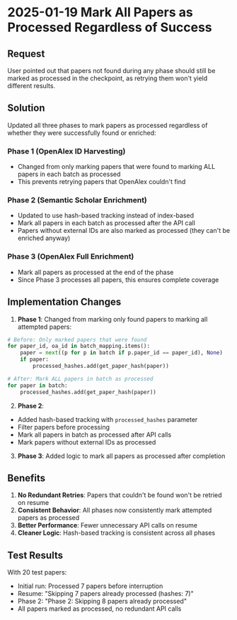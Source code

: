 # 2025-01-19 Mark All Papers as Processed Regardless of Success

## Request
User pointed out that papers not found during any phase should still be marked as processed in the checkpoint, as retrying them won't yield different results.

## Solution
Updated all three phases to mark papers as processed regardless of whether they were successfully found or enriched:

### Phase 1 (OpenAlex ID Harvesting)
- Changed from only marking papers that were found to marking ALL papers in each batch as processed
- This prevents retrying papers that OpenAlex couldn't find

### Phase 2 (Semantic Scholar Enrichment)
- Updated to use hash-based tracking instead of index-based
- Mark all papers in each batch as processed after the API call
- Papers without external IDs are also marked as processed (they can't be enriched anyway)

### Phase 3 (OpenAlex Full Enrichment)
- Mark all papers as processed at the end of the phase
- Since Phase 3 processes all papers, this ensures complete coverage

## Implementation Changes

1. **Phase 1**: Changed from marking only found papers to marking all attempted papers:
```python
# Before: Only marked papers that were found
for paper_id, oa_id in batch_mapping.items():
    paper = next((p for p in batch if p.paper_id == paper_id), None)
    if paper:
        processed_hashes.add(get_paper_hash(paper))

# After: Mark ALL papers in batch as processed
for paper in batch:
    processed_hashes.add(get_paper_hash(paper))
```

2. **Phase 2**: 
- Added hash-based tracking with `processed_hashes` parameter
- Filter papers before processing
- Mark all papers in batch as processed after API calls
- Mark papers without external IDs as processed

3. **Phase 3**: Added logic to mark all papers as processed after completion

## Benefits
1. **No Redundant Retries**: Papers that couldn't be found won't be retried on resume
2. **Consistent Behavior**: All phases now consistently mark attempted papers as processed
3. **Better Performance**: Fewer unnecessary API calls on resume
4. **Cleaner Logic**: Hash-based tracking is consistent across all phases

## Test Results
With 20 test papers:
- Initial run: Processed 7 papers before interruption
- Resume: "Skipping 7 papers already processed (hashes: 7)"
- Phase 2: "Phase 2: Skipping 8 papers already processed"
- All papers marked as processed, no redundant API calls